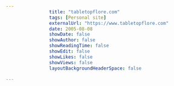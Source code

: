---
                title: "tabletopflore.com"
                tags: [Personal site]
                externalUrl: "https://www.tabletopflore.com"
                date: 2005-08-08
                showDate: false
                showAuthor: false
                showReadingTime: false
                showEdit: false
                showLikes: false
                showViews: false
                layoutBackgroundHeaderSpace: false
                ---
